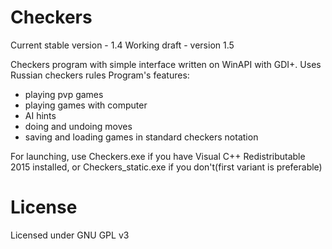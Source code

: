 # Checkers

Current stable version - 1.4
Working draft - version 1.5

Checkers program with simple interface written on WinAPI with GDI+. Uses Russian checkers rules
Program's features:
- playing pvp games
- playing games with computer
- AI hints
- doing and undoing moves
- saving and loading games in standard checkers notation

For launching, use Checkers.exe if you have Visual C++ Redistributable 2015 installed, or Checkers_static.exe if you don't(first variant is preferable)

# License

Licensed under GNU GPL v3
